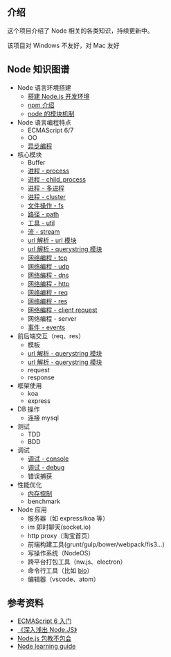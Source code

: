 ## 介绍

这个项目介绍了 Node 相关的各类知识，持续更新中。

该项目对 Windows 不友好，对 Mac 友好

## Node 知识图谱

+   Node 语言环境搭建
    +   [搭建 Node.js 开发环境](./搭建Node.js开发环境)
    +   [npm 介绍](./npm介绍)
    +   [node 的模块机制](./node的模块机制)
+   Node 语言编程特点
    +   ECMAScript 6/7
    +   OO
    +   [异步编程](./异步编程)
+   核心模块
    +   Buffer
    +   [进程 - process](./进程-process)
    +   [进程 - child_process](./进程-child_process)
    +   [进程 - 多进程](./进程-多进程)
    +   [进程 - cluster](./进程-cluster)
    +   [文件操作 - fs](./文件操作-fs)
    +   [路径 - path](./路径-path)
    +   [工具 - util](./工具-util)
    +   [流 - stream](./流-stream)
    +   [url 解析 - url 模块](./url解析-url模块)
    +   [url 解析 - querystring 模块](./url解析-querystring模块)
    +   [网络编程 - tcp](./网络编程-tcp)
    +   [网络编程 - udp](./网络编程-udp)
    +   [网络编程 - dns](./网络编程-dns)
    +   [网络编程 - http](./网络编程-http)
    +   [网络编程 - req](./网络编程-req)
    +   [网络编程 - res](./网络编程-res)
    +   [网络编程 - client request](./网络编程-client-request)
    +   网络编程 - server
    +   [事件 - events](./事件-events)
+   前后端交互（req、res）
    +   模板
    +   [url 解析 - querystring 模块](./url解析-querystring模块)
    +   [url 解析 - querystring 模块](./url解析-querystring模块)
    +   request
    +   response
+   框架使用
    +   koa
    +   express
+   DB 操作
    +   连接 mysql
+   测试
    +   TDD
    +   BDD
+   调试
    +   [调试 - console](./调试-console)
    +   [调试 - debug](./调试-debug)
    +   错误捕获
+   性能优化
    +   [内存控制](./内存控制)
    +   benchmark
+   Node 应用
    +   服务器（如 express/koa 等）
    +   im 即时聊天(socket.io)
    +   http proxy（淘宝首页）
    +   前端构建工具(grunt/gulp/bower/webpack/fis3...)
    +   写操作系统（NodeOS）
    +   跨平台打包工具（nw.js、electron）
    +   命令行工具（比如 [bio](https://github.com/weidian-inc/bio-cli)）
    +   编辑器（vscode、atom）

## 参考资料

+   [ECMAScript 6 入门](http://es6.ruanyifeng.com/)
+   [《深入浅出 Node.JS》](https://www.amazon.cn/dp/B00GOM5IL4/ref=sr_1_1?ie=UTF8&qid=1523943449&sr=8-1&keywords=%E6%B7%B1%E5%85%A5%E6%B5%85%E5%87%BAnode.js)
+   [Node.js 包教不包会](https://github.com/alsotang/node-lessons)
+   [Node learning guide](https://github.com/chyingp/nodejs-learning-guide/blob/master/README.md)